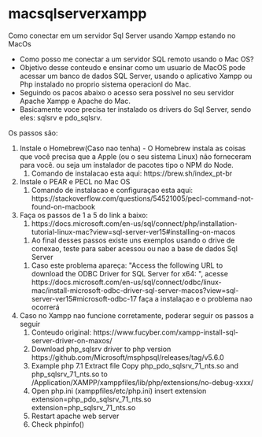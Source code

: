 # macsqlserverxampp
Como conectar em um servidor Sql Server usando Xampp estando no MacOs
<ul>
  <li>Como posso me conectar a um servidor SQL remoto usando o Mac OS?</li>
  <li>Objetivo desse conteudo e ensinar como um usuario de MacOS pode acessar um banco de dados SQL Server, usando o aplicativo Xampp ou Php instalado 
  no proprio sistema operacionl do Mac. </li>
  <li>Seguindo os pacos abaixo o acesso sera possivel no seu servidor Apache Xampp e Apache do Mac. </li>
  <li>Basicamente voce precisa ter instalado os drivers do Sql Server, sendo eles: sqlsrv e pdo_sqlsrv.</li>
</ul>
Os passos são:
<ol>
  <li>Instale o Homebrew(Caso nao tenha) - O Homebrew instala as coisas que você precisa que a Apple (ou o seu sistema Linux) não forneceram para você. 
  ou seja um instalador de pacotes tipo o NPM do Node.
    <ol>
      <li>Comando de instalacao esta aqui: https://brew.sh/index_pt-br</li>
    </ol>
  </li>
  <li>Instale o PEAR e PECL no Mac OS
    <ol>
      <li>Comando de instalacao e configuraçao esta aqui: https://stackoverflow.com/questions/54521005/pecl-command-not-found-on-macbook</li>
    </ol>
  </li>
  
  <li>Faça os passos de 1 a 5 do link a baixo:
    <ol>
      <li>https://docs.microsoft.com/en-us/sql/connect/php/installation-tutorial-linux-mac?view=sql-server-ver15#installing-on-macos</li>
    </ol>
    <ol>
      <li>Ao final desses passos existe uns exemplos usando o drive de conexao, teste para saber acessou ou nao a base de dados Sql Server</li>
    </ol>
    <ol>
      <li>Caso este problema apareça: "Access the following URL to download the ODBC Driver for SQL Server for x64: ", acesse https://docs.microsoft.com/en-us/sql/connect/odbc/linux-mac/install-microsoft-odbc-driver-sql-server-macos?view=sql-server-ver15#microsoft-odbc-17
       faça a instalaçao e o problema nao ocorrerá</li>
    </ol>
  </li>
   <li>Caso no Xampp nao funcione corretamente, poderar seguir os passos a seguir
    <ol>
      <li>Conteudo original: https://www.fucyber.com/xampp-install-sql-server-driver-on-maxos/</li>
      <li>Download php_sqlsrv driver to php version https://github.com/Microsoft/msphpsql/releases/tag/v5.6.0</li>
      <li>Example php 7.1 Extract file Copy php_pdo_sqlsrv_71_nts.so and php_sqlsrv_71_nts.so to
/Application/XAMPP/xamppfiles/lib/php/extensions/no-debug-xxxx/</li>
      <li>Open php.ini (xamppfiles/etc/php.ini) insert extension
      extension=php_pdo_sqlsrv_71_nts.so
      extension=php_sqlsrv_71_nts.so</li>
      <li>Restart apache web server</li>
      <li>Check phpinfo()</li>
    </ol>
  </li>
</ol>
